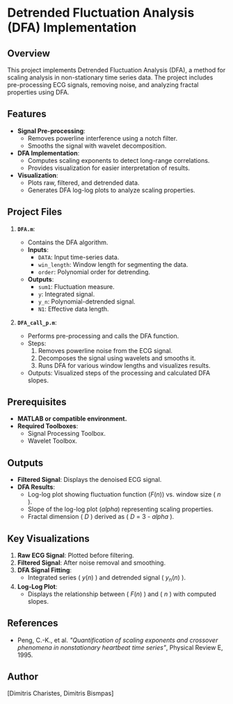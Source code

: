 # Detrended Fluctuation Analysis (DFA) Implementation

## Overview
This project implements Detrended Fluctuation Analysis (DFA), a method for scaling analysis in non-stationary time series data. The project includes pre-processing ECG signals, removing noise, and analyzing fractal properties using DFA.

## Features
- **Signal Pre-processing**:
  - Removes powerline interference using a notch filter.
  - Smooths the signal with wavelet decomposition.
- **DFA Implementation**:
  - Computes scaling exponents to detect long-range correlations.
  - Provides visualization for easier interpretation of results.
- **Visualization**:
  - Plots raw, filtered, and detrended data.
  - Generates DFA log-log plots to analyze scaling properties.

## Project Files
1. **`DFA.m`**:
   - Contains the DFA algorithm.
   - **Inputs**:
     - `DATA`: Input time-series data.
     - `win_length`: Window length for segmenting the data.
     - `order`: Polynomial order for detrending.
   - **Outputs**:
     - `sum1`: Fluctuation measure.
     - `y`: Integrated signal.
     - `y_n`: Polynomial-detrended signal.
     - `N1`: Effective data length.

2. **`DFA_call_p.m`**:
   - Performs pre-processing and calls the DFA function.
   - Steps:
     1. Removes powerline noise from the ECG signal.
     2. Decomposes the signal using wavelets and smooths it.
     3. Runs DFA for various window lengths and visualizes results.
   - Outputs: Visualized steps of the processing and calculated DFA slopes.

## Prerequisites
- **MATLAB or compatible environment.**
- **Required Toolboxes**:
  - Signal Processing Toolbox.
  - Wavelet Toolbox.

## Outputs
- **Filtered Signal**: Displays the denoised ECG signal.
- **DFA Results**:
  - Log-log plot showing fluctuation function ($F(n)$) vs. window size ( $n$ ).
  - Slope of the log-log plot ($alpha$) representing scaling properties.
  - Fractal dimension ( $D$ ) derived as ( $D$ = $3$ - $alpha$ ).

## Key Visualizations
1. **Raw ECG Signal**: Plotted before filtering.
2. **Filtered Signal**: After noise removal and smoothing.
3. **DFA Signal Fitting**:
   - Integrated series ( $y(n)$ ) and detrended signal ( $y_n(n)$ ).
4. **Log-Log Plot**:
   - Displays the relationship between ( $F(n)$ ) and ( $n$ ) with computed slopes.

## References
- Peng, C.-K., et al. *"Quantification of scaling exponents and crossover phenomena in nonstationary heartbeat time series"*, Physical Review E, 1995.

## Author
[Dimitris Charistes, Dimitris Bismpas]  
